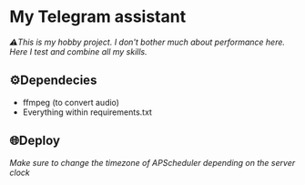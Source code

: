 <h1>My Telegram assistant</h1>
<i>⚠️This is my hobby project. I don't bother much about performance here.</br>
Here I test and combine all my skills.</i>

<h2>⚙️Dependecies</h2>
<ul>
  <li>ffmpeg (to convert audio)</li>
  <li>Everything within requirements.txt</li>
</ul>

<h2>🌐Deploy</h2>
<i>Make sure to change the timezone of APScheduler depending on the server clock</i>

